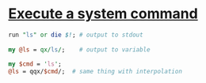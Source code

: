 [1]: https://rosettacode.org/wiki/Execute_a_system_command

# [Execute a system command][1]

```perl
run "ls" or die $!; # output to stdout
 
my @ls = qx/ls/;    # output to variable
 
my $cmd = 'ls';
@ls = qqx/$cmd/;  # same thing with interpolation
```